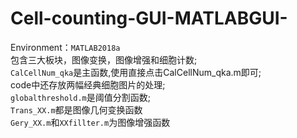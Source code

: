 # Cell-counting-GUI-MATLABGUI-
Environment：`MATLAB2018a` <br>
包含三大板块，图像变换，图像增强和细胞计数;<br>
`CalCellNum_qka`是主函数,使用直接点击CalCellNum_qka.m即可;<br>
code中还存放两幅经典细胞图片的处理;<br>
`globalthreshold.m`是阈值分割函数;<br>
`Trans_XX.m`都是图像几何变换函数<br>
`Gery_XX.m`和`XXfillter.m`为图像增强函数<br>
